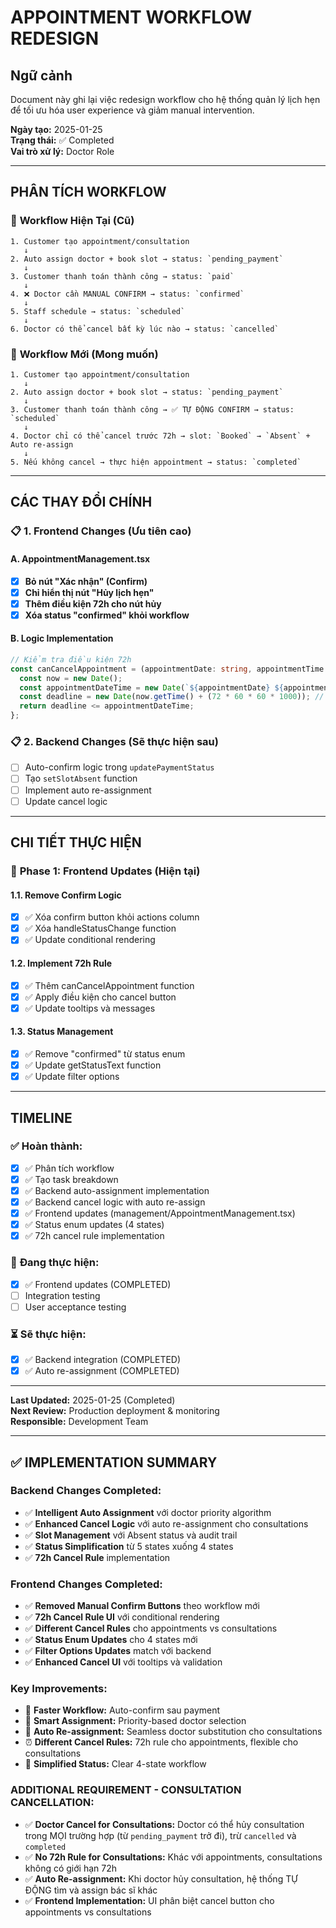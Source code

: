 # APPOINTMENT WORKFLOW REDESIGN

## Ngữ cảnh
Document này ghi lại việc redesign workflow cho hệ thống quản lý lịch hẹn để tối ưu hóa user experience và giảm manual intervention.

**Ngày tạo:** 2025-01-25  
**Trạng thái:** ✅ Completed  
**Vai trò xử lý:** Doctor Role  

---

## PHÂN TÍCH WORKFLOW

### 🔄 **Workflow Hiện Tại (Cũ)**
```
1. Customer tạo appointment/consultation
   ↓
2. Auto assign doctor + book slot → status: `pending_payment`
   ↓
3. Customer thanh toán thành công → status: `paid`
   ↓
4. ❌ Doctor cần MANUAL CONFIRM → status: `confirmed`
   ↓
5. Staff schedule → status: `scheduled`
   ↓
6. Doctor có thể cancel bất kỳ lúc nào → status: `cancelled`
```

### 🎯 **Workflow Mới (Mong muốn)**
```
1. Customer tạo appointment/consultation
   ↓
2. Auto assign doctor + book slot → status: `pending_payment`
   ↓
3. Customer thanh toán thành công → ✅ TỰ ĐỘNG CONFIRM → status: `scheduled`
   ↓
4. Doctor chỉ có thể cancel trước 72h → slot: `Booked` → `Absent` + Auto re-assign
   ↓
5. Nếu không cancel → thực hiện appointment → status: `completed`
```

---

## CÁC THAY ĐỔI CHÍNH

### 📋 **1. Frontend Changes (Ưu tiên cao)**

#### **A. AppointmentManagement.tsx**
- [x] **Bỏ nút "Xác nhận" (Confirm)**
- [x] **Chỉ hiển thị nút "Hủy lịch hẹn"**
- [x] **Thêm điều kiện 72h cho nút hủy**
- [x] **Xóa status "confirmed" khỏi workflow**

#### **B. Logic Implementation**
```typescript
// Kiểm tra điều kiện 72h
const canCancelAppointment = (appointmentDate: string, appointmentTime: string): boolean => {
  const now = new Date();
  const appointmentDateTime = new Date(`${appointmentDate} ${appointmentTime}`);
  const deadline = new Date(now.getTime() + (72 * 60 * 60 * 1000)); // +72h
  return deadline <= appointmentDateTime;
};
```

### 📋 **2. Backend Changes (Sẽ thực hiện sau)**
- [ ] Auto-confirm logic trong `updatePaymentStatus`
- [ ] Tạo `setSlotAbsent` function
- [ ] Implement auto re-assignment
- [ ] Update cancel logic

---

## CHI TIẾT THỰC HIỆN

### 🎯 **Phase 1: Frontend Updates (Hiện tại)**

#### **1.1. Remove Confirm Logic**
- [x] ✅ Xóa confirm button khỏi actions column
- [x] ✅ Xóa handleStatusChange function  
- [x] ✅ Update conditional rendering

#### **1.2. Implement 72h Rule**
- [x] ✅ Thêm canCancelAppointment function
- [x] ✅ Apply điều kiện cho cancel button
- [x] ✅ Update tooltips và messages

#### **1.3. Status Management**
- [x] ✅ Remove "confirmed" từ status enum
- [x] ✅ Update getStatusText function
- [x] ✅ Update filter options

---

## TIMELINE

### ✅ **Hoàn thành:**
- [x] ✅ Phân tích workflow
- [x] ✅ Tạo task breakdown
- [x] ✅ Backend auto-assignment implementation
- [x] ✅ Backend cancel logic with auto re-assign
- [x] ✅ Frontend updates (management/AppointmentManagement.tsx)
- [x] ✅ Status enum updates (4 states)
- [x] ✅ 72h cancel rule implementation

### 🚧 **Đang thực hiện:**
- [x] ✅ Frontend updates (COMPLETED)
- [ ] Integration testing
- [ ] User acceptance testing

### ⏳ **Sẽ thực hiện:**
- [x] ✅ Backend integration (COMPLETED)
- [x] ✅ Auto re-assignment (COMPLETED)

---

**Last Updated:** 2025-01-25 (Completed)  
**Next Review:** Production deployment & monitoring  
**Responsible:** Development Team

---

## ✅ **IMPLEMENTATION SUMMARY**

### **Backend Changes Completed:**
- ✅ **Intelligent Auto Assignment** với doctor priority algorithm
- ✅ **Enhanced Cancel Logic** với auto re-assignment cho consultations  
- ✅ **Slot Management** với Absent status và audit trail
- ✅ **Status Simplification** từ 5 states xuống 4 states
- ✅ **72h Cancel Rule** implementation

### **Frontend Changes Completed:**
- ✅ **Removed Manual Confirm Buttons** theo workflow mới
- ✅ **72h Cancel Rule UI** với conditional rendering
- ✅ **Different Cancel Rules** cho appointments vs consultations
- ✅ **Status Enum Updates** cho 4 states mới
- ✅ **Filter Options Updates** match với backend
- ✅ **Enhanced Cancel UI** với tooltips và validation

### **Key Improvements:**
- 🚀 **Faster Workflow:** Auto-confirm sau payment
- 🧠 **Smart Assignment:** Priority-based doctor selection  
- 🔄 **Auto Re-assignment:** Seamless doctor substitution cho consultations
- ⏰ **Different Cancel Rules:** 72h rule cho appointments, flexible cho consultations
- 🎯 **Simplified Status:** Clear 4-state workflow

### **ADDITIONAL REQUIREMENT - CONSULTATION CANCELLATION:**
- ✅ **Doctor Cancel for Consultations:** Doctor có thể hủy consultation trong MỌI trường hợp (từ `pending_payment` trở đi), trừ `cancelled` và `completed`
- ✅ **No 72h Rule for Consultations:** Khác với appointments, consultations không có giới hạn 72h
- ✅ **Auto Re-assignment:** Khi doctor hủy consultation, hệ thống TỰ ĐỘNG tìm và assign bác sĩ khác
- ✅ **Frontend Implementation:** UI phân biệt cancel button cho appointments vs consultations 